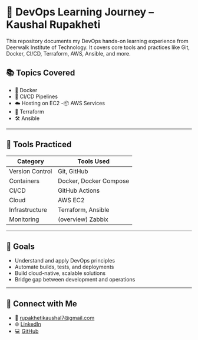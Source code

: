 # 🚀 DevOps Learning Journey – Kaushal Rupakheti

This repository documents my DevOps hands-on learning experience from Deerwalk Institute of Technology. It covers core tools and practices like Git, Docker, CI/CD, Terraform, AWS, Ansible, and more.

## 📚 Topics Covered

- 🐳 Docker
- 🔁 CI/CD Pipelines
- ☁️ Hosting on EC2
-📦 AWS Services
- 🧱 Terraform
- 🛠 Ansible

---

## 🧰 Tools Practiced

| Category         | Tools Used                               |
|------------------|-------------------------------------------|
| Version Control  | Git, GitHub                               |
| Containers       | Docker, Docker Compose                    |
| CI/CD            | GitHub Actions                            |
| Cloud            | AWS EC2                                   |
| Infrastructure   | Terraform, Ansible                        |
| Monitoring       | (overview) Zabbix            |

---

## 🎯 Goals
- Understand and apply DevOps principles
- Automate builds, tests, and deployments
- Build cloud-native, scalable solutions
- Bridge gap between development and operations

---

## 🔗 Connect with Me

- 📧 [rupakhetikaushal7@gmail.com](mailto:rupakhetikaushal7@gmail.com)
- 🌐 [LinkedIn](https://www.linkedin.com/in/kaushal-rupakheti)
- 💻 [GitHub](https://github.com/Kaushal2059)
